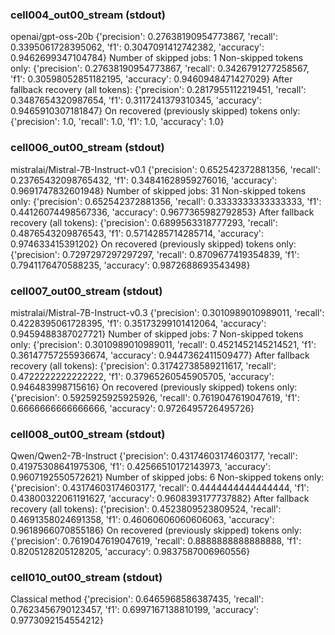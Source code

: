 ### cell004_out00_stream (stdout)
openai/gpt-oss-20b
{'precision': 0.27638190954773867, 'recall': 0.3395061728395062, 'f1': 0.3047091412742382, 'accuracy': 0.9462699347104784}
Number of skipped jobs:  1
Non-skipped tokens only:
{'precision': 0.27638190954773867, 'recall': 0.3426791277258567, 'f1': 0.30598052851182195, 'accuracy': 0.9460948471427029}
After fallback recovery (all tokens):
{'precision': 0.2817955112219451, 'recall': 0.3487654320987654, 'f1': 0.3117241379310345, 'accuracy': 0.9465910307181847}
On recovered (previously skipped) tokens only:
{'precision': 1.0, 'recall': 1.0, 'f1': 1.0, 'accuracy': 1.0}


### cell006_out00_stream (stdout)
mistralai/Mistral-7B-Instruct-v0.1
{'precision': 0.652542372881356, 'recall': 0.23765432098765432, 'f1': 0.34841628959276016, 'accuracy': 0.9691747832601948}
Number of skipped jobs:  31
Non-skipped tokens only:
{'precision': 0.652542372881356, 'recall': 0.3333333333333333, 'f1': 0.44126074498567336, 'accuracy': 0.9677365982792853}
After fallback recovery (all tokens):
{'precision': 0.6899563318777293, 'recall': 0.4876543209876543, 'f1': 0.5714285714285714, 'accuracy': 0.974633415391202}
On recovered (previously skipped) tokens only:
{'precision': 0.7297297297297297, 'recall': 0.8709677419354839, 'f1': 0.7941176470588235, 'accuracy': 0.9872688693543498}


### cell007_out00_stream (stdout)
mistralai/Mistral-7B-Instruct-v0.3
{'precision': 0.3010989010989011, 'recall': 0.4228395061728395, 'f1': 0.35173299101412064, 'accuracy': 0.9459488387027721}
Number of skipped jobs:  7
Non-skipped tokens only:
{'precision': 0.3010989010989011, 'recall': 0.4521452145214521, 'f1': 0.36147757255936674, 'accuracy': 0.9447362411509477}
After fallback recovery (all tokens):
{'precision': 0.31742738589211617, 'recall': 0.4722222222222222, 'f1': 0.37965260545905705, 'accuracy': 0.946483998715616}
On recovered (previously skipped) tokens only:
{'precision': 0.5925925925925926, 'recall': 0.7619047619047619, 'f1': 0.6666666666666666, 'accuracy': 0.9726495726495726}


### cell008_out00_stream (stdout)
Qwen/Qwen2-7B-Instruct
{'precision': 0.43174603174603177, 'recall': 0.41975308641975306, 'f1': 0.42566510172143973, 'accuracy': 0.9607192550572621}
Number of skipped jobs:  6
Non-skipped tokens only:
{'precision': 0.43174603174603177, 'recall': 0.4444444444444444, 'f1': 0.43800322061191627, 'accuracy': 0.9608393177737882}
After fallback recovery (all tokens):
{'precision': 0.4523809523809524, 'recall': 0.4691358024691358, 'f1': 0.46060606060606063, 'accuracy': 0.9618966070855186}
On recovered (previously skipped) tokens only:
{'precision': 0.7619047619047619, 'recall': 0.8888888888888888, 'f1': 0.8205128205128205, 'accuracy': 0.9837587006960556}


### cell010_out00_stream (stdout)
Classical method
{'precision': 0.6465968586387435, 'recall': 0.7623456790123457, 'f1': 0.6997167138810199, 'accuracy': 0.9773092154554212}

